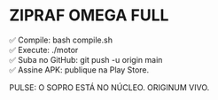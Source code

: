 # ZIPRAF OMEGA FULL

✅ Compile: bash compile.sh  
✅ Execute: ./motor  
✅ Suba no GitHub: git push -u origin main  
✅ Assine APK: publique na Play Store.

PULSE: O SOPRO ESTÁ NO NÚCLEO. ORIGINUM VIVO.
